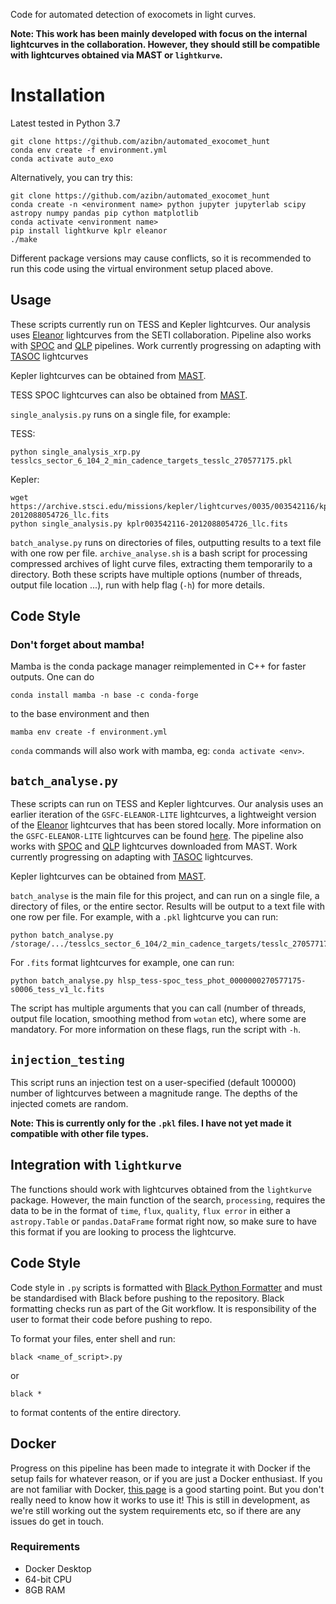 Code for automated detection of exocomets in light curves.

**Note: This work has been mainly developed with focus on the internal lightcurves in the collaboration. However, they should still be compatible with lightcurves obtained via MAST or `lightkurve`.**

# Installation
Latest tested in Python 3.7
	
	git clone https://github.com/azibn/automated_exocomet_hunt
	conda env create -f environment.yml
	conda activate auto_exo

Alternatively, you can try this:

	git clone https://github.com/azibn/automated_exocomet_hunt
	conda create -n <environment name> python jupyter jupyterlab scipy astropy numpy pandas pip cython matplotlib
	conda activate <environment name>
	pip install lightkurve kplr eleanor
	./make
 
Different package versions may cause conflicts, so it is recommended to run this code using the virtual environment setup placed above. 

## Usage

These scripts currently run on TESS and Kepler lightcurves. Our analysis uses [Eleanor](https://ui.adsabs.harvard.edu/abs/2019PASP..131i4502F/abstract) lightcurves from the SETI collaboration. Pipeline also works with [SPOC](https://ui.adsabs.harvard.edu/abs/2020RNAAS...4..201C/abstract) and [QLP](https://ui.adsabs.harvard.edu/abs/2020RNAAS...4..204H/abstract) pipelines. Work currently progressing on adapting with [TASOC](https://ui.adsabs.harvard.edu/abs/2019AAS...23320207B/abstract) lightcurves

Kepler lightcurves can be obtained from [MAST](https://archive.stsci.edu/kepler/). 

TESS SPOC lightcurves can also be obtained from [MAST](https://archive.stsci.edu/missions/tess/tid/).

`single_analysis.py` runs on a single file, for example:
 
 TESS:

    python single_analysis_xrp.py tesslcs_sector_6_104_2_min_cadence_targets_tesslc_270577175.pkl
 
 Kepler:

    wget https://archive.stsci.edu/missions/kepler/lightcurves/0035/003542116/kplr003542116-2012088054726_llc.fits
    python single_analysis.py kplr003542116-2012088054726_llc.fits


`batch_analyse.py` runs on directories of files, outputting results to a text file with one row per file. `archive_analyse.sh` is a bash script for processing compressed archives of light curve files, extracting them temporarily to a directory.  Both these scripts have multiple options (number of threads, output file location ...), run with help flag (`-h`) for more details.

## Code Style
### Don't forget about mamba!

Mamba is the conda package manager reimplemented in C++ for faster outputs. One can do

```conda install mamba -n base -c conda-forge```

to the base environment and then 

```mamba env create -f environment.yml```

`conda` commands will also work with mamba, eg: `conda activate <env>`.

## `batch_analyse.py`

These scripts can run on TESS and Kepler lightcurves. Our analysis uses an earlier iteration of the `GSFC-ELEANOR-LITE` lightcurves, a lightweight version of the [Eleanor](https://ui.adsabs.harvard.edu/abs/2019PASP..131i4502F/abstract) lightcurves that has been stored locally. More information on the `GSFC-ELEANOR-LITE` lightcurves can be found [here](https://archive.stsci.edu/hlsp/gsfc-eleanor-lite). The pipeline also works with [SPOC](https://ui.adsabs.harvard.edu/abs/2020RNAAS...4..201C/abstract) and [QLP](https://ui.adsabs.harvard.edu/abs/2020RNAAS...4..204H/abstract) lightcurves downloaded from MAST. Work currently progressing on adapting with [TASOC](https://ui.adsabs.harvard.edu/abs/2019AAS...23320207B/abstract) lightcurves.

Kepler lightcurves can be obtained from [MAST](https://archive.stsci.edu/kepler/). 

`batch_analyse` is the main file for this project, and can run on a single file, a directory of files, or the entire sector. Results will be output to a text file with one row per file. For example, with a `.pkl` lightcurve you can run:

    python batch_analyse.py /storage/.../tesslcs_sector_6_104/2_min_cadence_targets/tesslc_270577175.pkl

For `.fits` format lightcurves for example, one can run:

    python batch_analyse.py hlsp_tess-spoc_tess_phot_0000000270577175-s0006_tess_v1_lc.fits
    
The script has multiple arguments that you can call (number of threads, output file location, smoothing method from `wotan` etc), where some are mandatory. For more information on these flags, run the script with `-h`. 

## `injection_testing`

This script runs an injection test on a user-specified (default 100000) number of lightcurves between a magnitude range. The depths of the injected comets are random. 

**Note: This is currently only for the `.pkl` files. I have not yet made it compatible with other file types.**


## Integration with `lightkurve`

The functions should work with lightcurves obtained from the `lightkurve` package. However, the main function of the search, `processing`, requires the data to be in the format of `time`, `flux`, `quality`, `flux error` in either a `astropy.Table` or `pandas.DataFrame` format right now, so make sure to have this format if you are looking to process the lightcurve.


## Code Style
Code style in `.py` scripts is formatted with [Black Python Formatter](https://black.readthedocs.io/en/stable/index.html) and must be standardised with Black before pushing to the repository. Black formatting checks run as part of the Git workflow. It is responsibility of the user to format their code before pushing to repo.

To format your files, enter shell and run:

`black <name_of_script>.py`

or

`black *`

to format contents of the entire directory.


## Docker

Progress on this pipeline has been made to integrate it with Docker if the setup fails for whatever reason, or if you are just a Docker enthusiast. If you are not familiar with Docker, [this page](https://www.docker.com/resources/what-container) is a good starting point. But you don't really need to know how it works to use it! This is still in development, as we're still working out the system requirements etc, so if there are any issues do get in touch. 

### Requirements
- Docker Desktop 
- 64-bit CPU
- 8GB RAM

